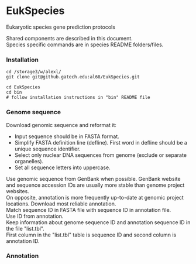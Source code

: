 # EukSpecies  
Eukaryotic species gene prediction protocols  

Shared components are described in this document.  
Species specific commands are in species README folders/files.  
### Installation  
```
cd /storage3/w/alexl/
git clone git@github.gatech.edu:al68/EukSpecies.git

cd EukSpecies
cd bin
# follow installation instructions in "bin" README file
```
### Genome sequence
Download genomic sequence and reformat it:  
 * Input sequence should be in FASTA format.
 * Simplify FASTA definition line (defline). First word in defline should be a unique sequence identifier.
 * Select only nuclear DNA sequences from genome (exclude or separate organelles).
 * Set all sequence letters into uppercase.

Use genomic sequence from GenBank when possible. GenBank website and sequence accession IDs are usually more stable than genome project websites.  
On opposite, annotation is more frequently up-to-date at genomic project locations. Download most reliable annotation.  
Match sequence ID in FASTA file with sequence ID in annotation file.  
Use ID from annotation.  
Keep information about genome sequence ID and annotation sequence ID in the file "list.tbl".  
First column in the "list.tbl" table is sequence ID and second column is annotation ID.  
### Annotation
